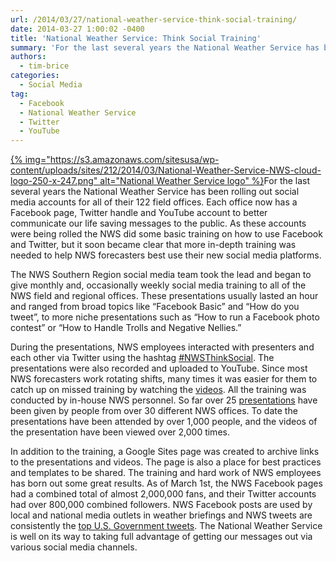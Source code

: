 ```yaml
---
url: /2014/03/27/national-weather-service-think-social-training/
date: 2014-03-27 1:00:02 -0400
title: 'National Weather Service: Think Social Training'
summary: 'For the last several years the National Weather Service has been rolling out social media accounts for all of their 122 field offices. Each office now has a Facebook page, Twitter handle and YouTube account to better communicate our life saving messages to the public.&nbsp;As these accounts were being'
authors:
  - tim-brice
categories:
  - Social Media
tag:
  - Facebook
  - National Weather Service
  - Twitter
  - YouTube
---
```


[{% img="https://s3.amazonaws.com/sitesusa/wp-content/uploads/sites/212/2014/03/National-Weather-Service-NWS-cloud-logo-250-x-247.png" alt="National Weather Service logo" %}](https://s3.amazonaws.com/sitesusa/wp-content/uploads/sites/212/2014/03/National-Weather-Service-NWS-cloud-logo-250-x-247.png)For the last several years the National Weather Service has been rolling out social media accounts for all of their 122 field offices. Each office now has a Facebook page, Twitter handle and YouTube account to better communicate our life saving messages to the public. As these accounts were being rolled the NWS did some basic training on how to use Facebook and Twitter, but it soon became clear that more in-depth training was needed to help NWS forecasters best use their new social media platforms.

The NWS Southern Region social media team took the lead and began to give monthly and, occasionally weekly social media training to all of the NWS field and regional offices. These presentations usually lasted an hour and ranged from broad topics like “Facebook Basic” and “How do you tweet”, to more niche presentations such as “How to run a Facebook photo contest” or “How to Handle Trolls and Negative Nellies.”

During the presentations, NWS employees interacted with presenters and each other via Twitter using the hashtag [#NWSThinkSocial](https://twitter.com/search?q=%23%23NWSThinkSocial&src=typd). The presentations were also recorded and uploaded to YouTube. Since most NWS forecasters work rotating shifts, many times it was easier for them to catch up on missed training by watching the [videos](https://docs.google.com/a/gsa.gov/spreadsheet/ccc?key=0Agv4Epc567okdDlOdEJjM3dkM3VVZk84eWNNelA5OXc&usp=sharing#gid=0). All the training was conducted by in-house NWS personnel. So far over 25 [presentations](https://docs.google.com/a/gsa.gov/spreadsheet/pub?key=0Agv4Epc567okdDJNOFNTSHphU2lZR3hkclVUcFZ3WEE&output=html) have been given by people from over 30 different NWS offices. To date the presentations have been attended by over 1,000 people, and the videos of the presentation have been viewed over 2,000 times.

In addition to the training, a Google Sites page was created to archive links to the presentations and videos. The page is also a place for best practices and templates to be shared. The training and hard work of NWS employees has born out some great results. As of March 1st, the NWS Facebook pages had a combined total of almost 2,000,000 fans, and their Twitter accounts had over 800,000 combined followers. NWS Facebook posts are used by local and national media outlets in weather briefings and NWS tweets are consistently the [top U.S. Government tweets](http://shiningsea.measuredvoice.com/). The National Weather Service is well on its way to taking full advantage of getting our messages out via various social media channels.

&nbsp;

&nbsp;

&nbsp;